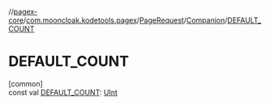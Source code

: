 //[pagex-core](../../../../index.md)/[com.mooncloak.kodetools.pagex](../../index.md)/[PageRequest](../index.md)/[Companion](index.md)/[DEFAULT_COUNT](-d-e-f-a-u-l-t_-c-o-u-n-t.md)

# DEFAULT_COUNT

[common]\
const val [DEFAULT_COUNT](-d-e-f-a-u-l-t_-c-o-u-n-t.md): [UInt](https://kotlinlang.org/api/latest/jvm/stdlib/kotlin/-u-int/index.html)

